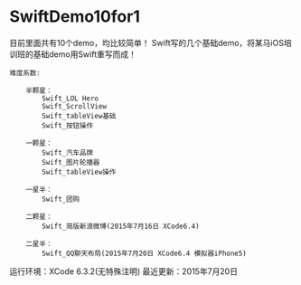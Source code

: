 # SwiftDemo10for1


目前里面共有10个demo，均比较简单！
Swift写的几个基础demo，将某马iOS培训班的基础demo用Swift重写而成！



	难度系数:

		半颗星：
			Swift_LOL Hero
			Swift_ScrollView
			Swift_tableView基础
			Swift_按钮操作

		一颗星：
			Swift_汽车品牌
			Swift_图片轮播器
			Swift_tableView操作

		一星半：
			Swift_团购
	
		二颗星：
			Swift_简版新浪微博(2015年7月16日 XCode6.4)
		
		二星半：
			Swift_QQ聊天布局(2015年7月20日 XCode6.4 模拟器iPhone5)

运行环境：XCode 6.3.2(无特殊注明)
最近更新：2015年7月20日